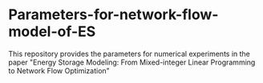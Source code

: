 # Parameters-for-network-flow-model-of-ES
This repository provides the parameters for numerical experiments in the paper "Energy Storage Modeling: From Mixed-integer Linear Programming to Network Flow Optimization"
